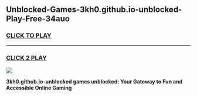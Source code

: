 
## Unblocked-Games-3kh0.github.io-unblocked-Play-Free-34auo
<h3>
<a href="https://premium76.site?title=3kh0.github.io-unblocked&ref=21A">CLICK TO PLAY</a></h3>
<hr>

<h3>
<a href="https://premium76.site?title=3kh0.github.io-unblocked&ref=21A">CLICK 2 PLAY</a>
  
</h3>

<a href="https://premium76.site?title=3kh0.github.io-unblocked&ref=21A"><img src="https://clearcache.store/games.png"></a>


**3kh0.github.io-unblocked games unblocked: Your Gateway to Fun and Accessible Online Gaming**
